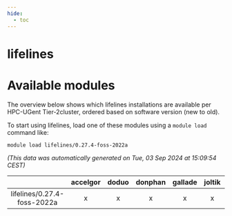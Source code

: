 ```yaml
---
hide:
  - toc
---
```


lifelines
=========

# Available modules


The overview below shows which lifelines installations are available per HPC-UGent Tier-2cluster, ordered based on software version (new to old).

To start using lifelines, load one of these modules using a `module load` command like:

```shell
module load lifelines/0.27.4-foss-2022a
```

*(This data was automatically generated on Tue, 03 Sep 2024 at 15:09:54 CEST)*  

| |accelgor|doduo|donphan|gallade|joltik|shinx|skitty|
| :---: | :---: | :---: | :---: | :---: | :---: | :---: | :---: |
|lifelines/0.27.4-foss-2022a|x|x|x|x|x|-|x|
